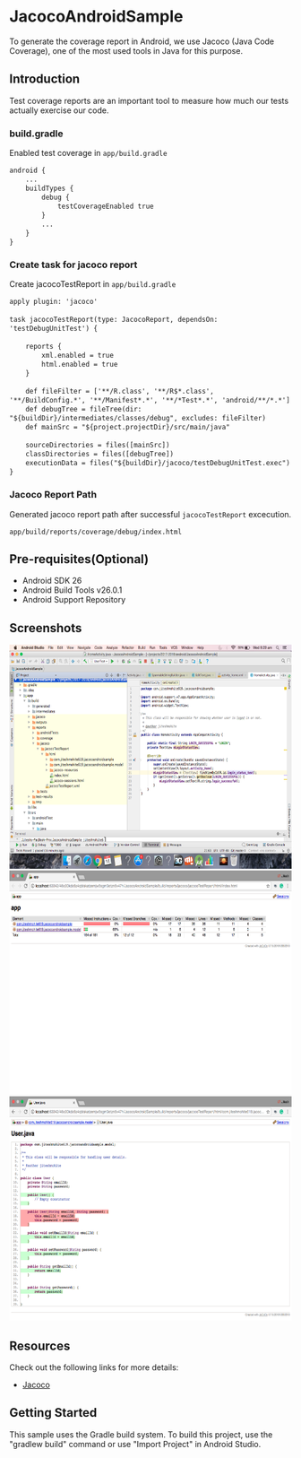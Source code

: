 # JacocoAndroidSample
To generate the coverage report in Android, we use Jacoco (Java Code Coverage), one of the most used tools in Java for this purpose.

Introduction
------------
Test coverage reports are an important tool to measure how much our tests actually exercise our code.


### build.gradle
Enabled test coverage in ```app/build.gradle``` 
```
android {
    ...
    buildTypes {
        debug {
            testCoverageEnabled true
        }
        ...
    }
}
```


### Create task for jacoco report

Create jacocoTestReport in ```app/build.gradle``` 
```
apply plugin: 'jacoco'

task jacocoTestReport(type: JacocoReport, dependsOn: 'testDebugUnitTest') {

    reports {
        xml.enabled = true
        html.enabled = true
    }

    def fileFilter = ['**/R.class', '**/R$*.class', '**/BuildConfig.*', '**/Manifest*.*', '**/*Test*.*', 'android/**/*.*']
    def debugTree = fileTree(dir: "${buildDir}/intermediates/classes/debug", excludes: fileFilter)
    def mainSrc = "${project.projectDir}/src/main/java"

    sourceDirectories = files([mainSrc])
    classDirectories = files([debugTree])
    executionData = files("${buildDir}/jacoco/testDebugUnitTest.exec")
}
```
### Jacoco Report Path 
Generated jacoco report path after successful ```jacocoTestReport``` excecution. 
```
app/build/reports/coverage/debug/index.html

```


Pre-requisites(Optional)
--------------

- Android SDK 26
- Android Build Tools v26.0.1
- Android Support Repository

Screenshots
-------------

<img src="images/reportPath.png" height="400" alt="Report Path"/> 
<img src="images/classes.png" height="400" alt="Java Classes"/> 
<img src="images/coverage.png" height="400" alt="Coverage"/> 


## Resources

Check out the following links for more details:

 * [Jacoco](http://www.eclemma.org/jacoco/)


Getting Started
---------------

This sample uses the Gradle build system. To build this project, use the
"gradlew build" command or use "Import Project" in Android Studio.


